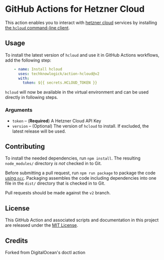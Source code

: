# GitHub Actions for Hetzner Cloud

This action enables you to interact with [hetzner cloud](https://www.hetzner.com/cloud) services by installing [the `hcloud` command-line client](https://github.com/hetznercloud/cli/).

## Usage

To install the latest version of `hcloud` and use it in GitHub Actions workflows, add the following step:

```yaml
    - name: Install hcloud
      uses: techknowlogick/action-hcloud@v2
      with:
        token: ${{ secrets.HCLOUD_TOKEN }}
```

`hcloud` will now be available in the virtual environment and can be used directly in following steps. 

### Arguments

- `token` – (**Required**) A Hetzner Cloud API Key
- `version` – (Optional) The version of `hcloud` to install. If excluded, the latest release will be used.

## Contributing

To install the needed dependencies, run `npm install`. The resulting `node_modules/` directory _is not_ checked in to Git.

Before submitting a pull request, run `npm run package` to package the code [using `ncc`](https://github.com/zeit/ncc#ncc). Packaging assembles the code including dependencies into one file in the `dist/` directory that is checked in to Git.

Pull requests should be made against the `v2` branch.

## License

This GitHub Action and associated scripts and documentation in this project are released under the [MIT License](LICENSE).

## Credits

Forked from DigitalOcean's doctl action
